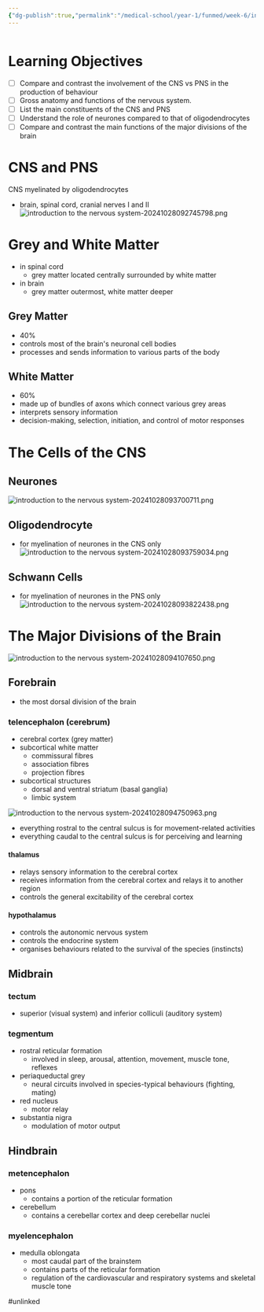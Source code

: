 ```yaml
---
{"dg-publish":true,"permalink":"/medical-school/year-1/funmed/week-6/introduction-to-the-nervous-system/","tags":["funmed"]}
---
```


```table-of-contents
```
# Learning Objectives
- [ ] Compare and contrast the involvement of the CNS vs PNS in the production of behaviour
- [ ] Gross anatomy and functions of the nervous system.
- [ ] List the main constituents of the CNS and PNS
- [ ] Understand the role of neurones compared to that of oligodendrocytes
- [ ] Compare and contrast the main functions of the major divisions of the brain

# CNS and PNS
CNS myelinated by oligodendrocytes
- brain, spinal cord, cranial nerves I and II
![introduction to the nervous system-20241028092745798.png](/img/user/Medical%20School/Year%201/funmed/week%206/attachments/introduction%20to%20the%20nervous%20system-20241028092745798.png)

# Grey and White Matter
- in spinal cord
	- grey matter located centrally surrounded by white matter
- in brain
	- grey matter outermost, white matter deeper

## Grey Matter
- 40%
- controls most of the brain's neuronal cell bodies
- processes and sends information to various parts of the body
## White Matter
- 60%
- made up of bundles of axons which connect various grey areas
- interprets sensory information
- decision-making, selection, initiation, and control of motor responses

# The Cells of the CNS
## Neurones
![introduction to the nervous system-20241028093700711.png](/img/user/Medical%20School/Year%201/funmed/week%206/attachments/introduction%20to%20the%20nervous%20system-20241028093700711.png)
## Oligodendrocyte
- for myelination of neurones in the CNS only
![introduction to the nervous system-20241028093759034.png](/img/user/Medical%20School/Year%201/funmed/week%206/attachments/introduction%20to%20the%20nervous%20system-20241028093759034.png)
## Schwann Cells
- for myelination of neurones in the PNS only
![introduction to the nervous system-20241028093822438.png](/img/user/Medical%20School/Year%201/funmed/week%206/attachments/introduction%20to%20the%20nervous%20system-20241028093822438.png)

# The Major Divisions of the Brain
![introduction to the nervous system-20241028094107650.png](/img/user/Medical%20School/Year%201/funmed/week%206/attachments/introduction%20to%20the%20nervous%20system-20241028094107650.png)
## Forebrain
- the most dorsal division of the brain
### telencephalon (cerebrum)
 - cerebral cortex (grey matter)
- subcortical white matter
	- commissural fibres
	- association fibres
	- projection fibres
- subcortical structures
	- dorsal and ventral striatum (basal ganglia)
	- limbic system

![introduction to the nervous system-20241028094750963.png](/img/user/Medical%20School/Year%201/funmed/week%206/attachments/introduction%20to%20the%20nervous%20system-20241028094750963.png)
-  everything rostral to the central sulcus is for movement-related activities
- everything caudal to the central sulcus is for perceiving and learning

#### thalamus
- relays sensory information to the cerebral cortex
- receives information from the cerebral cortex and relays it to another region
- controls the general excitability of the cerebral cortex
#### hypothalamus
- controls the autonomic nervous system
- controls the endocrine system
- organises behaviours related to the survival of the species (instincts)
## Midbrain
### tectum
- superior (visual system) and inferior colliculi (auditory system)
### tegmentum
- rostral reticular formation
	- involved in sleep, arousal, attention, movement, muscle tone, reflexes
- periaqueductal grey
	- neural circuits involved in species-typical behaviours (fighting, mating)
- red nucleus
	- motor relay
- substantia nigra
	- modulation of motor output
## Hindbrain
### metencephalon
- pons
	- contains a portion of the reticular formation
- cerebellum
	- contains a cerebellar cortex and deep cerebellar nuclei
### myelencephalon
- medulla oblongata
	- most caudal part of the brainstem
	- contains parts of the reticular formation
	- regulation of the cardiovascular and respiratory systems and skeletal muscle tone

#unlinked 